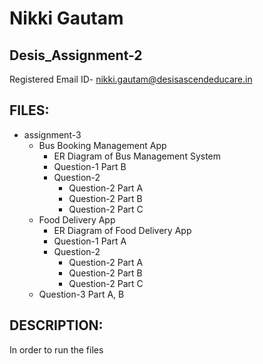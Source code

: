 # Nikki Gautam
## Desis_Assignment-2

Registered Email ID- nikki.gautam@desisascendeducare.in

## FILES:

- assignment-3
  - Bus Booking Management App
    - ER Diagram of Bus Management System
    - Question-1 Part B
    - Question-2
      - Question-2 Part A
      - Question-2 Part B
      - Question-2 Part C
  - Food Delivery App
    - ER Diagram of Food Delivery App
    - Question-1 Part A
    - Question-2
      - Question-2 Part A
      - Question-2 Part B
      - Question-2 Part C
  - Question-3 Part A, B

## DESCRIPTION:

In order to run the files
